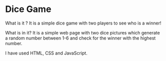 # Dice Game

What is it ? 
It is a simple dice game with two players to see who is a winner!

What is in it?
It is a simple web page with two dice pictures which generate a random number between 1-6 and check for the winner with the highest number.

I have used HTML, CSS and JavaScript.
